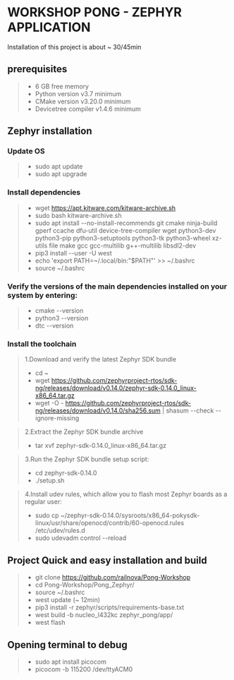 # WORKSHOP PONG - ZEPHYR APPLICATION #

Installation of this project is about ~ 30/45min

## prerequisites ##

> * 6 GB free memory
> * Python version v3.7 minimum
> * CMake version v3.20.0 minimum
> * Devicetree compiler v1.4.6 minimum

## Zephyr installation ##

### Update OS ###

>* sudo apt update
>* sudo apt upgrade

### Install dependencies ###

>* wget https://apt.kitware.com/kitware-archive.sh
> * sudo bash kitware-archive.sh
> * sudo apt install --no-install-recommends git cmake ninja-build gperf ccache dfu-util device-tree-compiler wget python3-dev python3-pip python3-setuptools python3-tk python3-wheel xz-utils file make gcc gcc-multilib g++-multilib libsdl2-dev
> * pip3 install --user -U west
> * echo 'export PATH=~/.local/bin:"$PATH"' >> ~/.bashrc
> * source ~/.bashrc

### Verify the versions of the main dependencies installed on your system by entering: ### 

> * cmake --version
> * python3 --version
> * dtc --version

### Install the toolchain ###

>1.Download and verify the latest Zephyr SDK bundle
> * cd ~
> * wget https://github.com/zephyrproject-rtos/sdk-ng/releases/download/v0.14.0/zephyr-sdk-0.14.0_linux-x86_64.tar.gz
> * wget -O - https://github.com/zephyrproject-rtos/sdk-ng/releases/download/v0.14.0/sha256.sum | shasum --check --ignore-missing

>2.Extract the Zephyr SDK bundle archive
> * tar xvf zephyr-sdk-0.14.0_linux-x86_64.tar.gz

>3.Run the Zephyr SDK bundle setup script:
> * cd zephyr-sdk-0.14.0
> * ./setup.sh

>4.Install udev rules, which allow you to flash most Zephyr boards as a regular user:
> * sudo cp ~/zephyr-sdk-0.14.0/sysroots/x86_64-pokysdk-linux/usr/share/openocd/contrib/60-openocd.rules /etc/udev/rules.d
> * sudo udevadm control --reload

## Project Quick and easy installation and build ##

> * git clone https://github.com/railnova/Pong-Workshop
> * cd Pong-Workshop/Pong_Zephyr/
> * source ~/.bashrc
> * west update (~ 12min)
> * pip3 install -r zephyr/scripts/requirements-base.txt
> * west build -b nucleo_l432kc zephyr_pong/app/
> * west flash

## Opening terminal to debug ##
> * sudo apt install picocom
> * picocom -b 115200 /dev/ttyACM0
